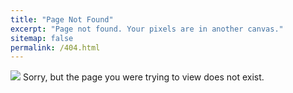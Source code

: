 ```yaml
---
title: "Page Not Found"
excerpt: "Page not found. Your pixels are in another canvas."
sitemap: false
permalink: /404.html
---
```


![](https://www.fiatprofessional.com/content/dam/moc/common/404-error/mobile/mobile_404.png)
Sorry, but the page you were trying to view does not exist.
